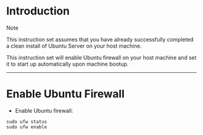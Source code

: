 # Introduction
> [!NOTE]
> This instruction set assumes that you have already successfully completed a clean install of Ubuntu Server on your host machine.

This instruction set will enable Ubuntu firewall on your host machine and set it to start up automatically upon machine bootup.

-----
# Enable Ubuntu Firewall
* Enable Ubuntu firewall:
```
sudo ufw status
sudo ufw enable
```
